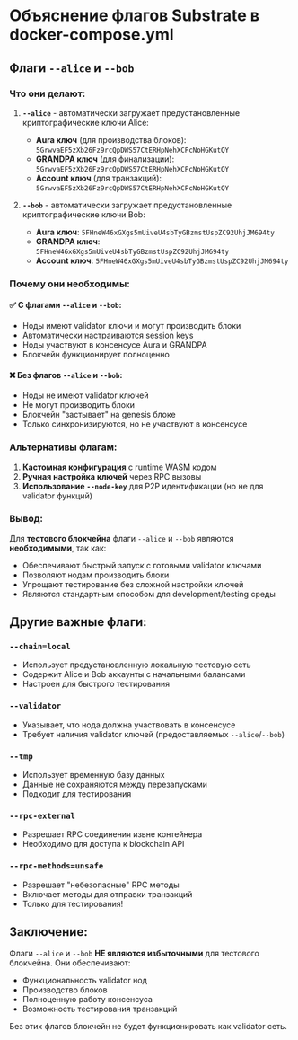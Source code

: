 # Объяснение флагов Substrate в docker-compose.yml

## Флаги `--alice` и `--bob`

### Что они делают:

1. **`--alice`** - автоматически загружает предустановленные криптографические ключи Alice:
   - **Aura ключ** (для производства блоков): `5GrwvaEF5zXb26Fz9rcQpDWS57CtERHpNehXCPcNoHGKutQY`
   - **GRANDPA ключ** (для финализации): `5GrwvaEF5zXb26Fz9rcQpDWS57CtERHpNehXCPcNoHGKutQY`
   - **Account ключ** (для транзакций): `5GrwvaEF5zXb26Fz9rcQpDWS57CtERHpNehXCPcNoHGKutQY`

2. **`--bob`** - автоматически загружает предустановленные криптографические ключи Bob:
   - **Aura ключ**: `5FHneW46xGXgs5mUiveU4sbTyGBzmstUspZC92UhjJM694ty`
   - **GRANDPA ключ**: `5FHneW46xGXgs5mUiveU4sbTyGBzmstUspZC92UhjJM694ty`
   - **Account ключ**: `5FHneW46xGXgs5mUiveU4sbTyGBzmstUspZC92UhjJM694ty`

### Почему они необходимы:

#### ✅ **С флагами `--alice` и `--bob`:**
- Ноды имеют validator ключи и могут производить блоки
- Автоматически настраиваются session keys
- Ноды участвуют в консенсусе Aura и GRANDPA
- Блокчейн функционирует полноценно

#### ❌ **Без флагов `--alice` и `--bob`:**
- Ноды не имеют validator ключей
- Не могут производить блоки
- Блокчейн "застывает" на genesis блоке
- Только синхронизируются, но не участвуют в консенсусе

### Альтернативы флагам:

1. **Кастомная конфигурация** с runtime WASM кодом
2. **Ручная настройка ключей** через RPC вызовы
3. **Использование `--node-key`** для P2P идентификации (но не для validator функций)

### Вывод:

Для **тестового блокчейна** флаги `--alice` и `--bob` являются **необходимыми**, так как:
- Обеспечивают быстрый запуск с готовыми validator ключами
- Позволяют нодам производить блоки
- Упрощают тестирование без сложной настройки ключей
- Являются стандартным способом для development/testing среды

## Другие важные флаги:

### `--chain=local`
- Использует предустановленную локальную тестовую сеть
- Содержит Alice и Bob аккаунты с начальными балансами
- Настроен для быстрого тестирования

### `--validator`
- Указывает, что нода должна участвовать в консенсусе
- Требует наличия validator ключей (предоставляемых `--alice`/`--bob`)

### `--tmp`
- Использует временную базу данных
- Данные не сохраняются между перезапусками
- Подходит для тестирования

### `--rpc-external`
- Разрешает RPC соединения извне контейнера
- Необходимо для доступа к blockchain API

### `--rpc-methods=unsafe`
- Разрешает "небезопасные" RPC методы
- Включает методы для отправки транзакций
- Только для тестирования!

## Заключение:

Флаги `--alice` и `--bob` **НЕ являются избыточными** для тестового блокчейна. Они обеспечивают:
- Функциональность validator нод
- Производство блоков
- Полноценную работу консенсуса
- Возможность тестирования транзакций

Без этих флагов блокчейн не будет функционировать как validator сеть.
